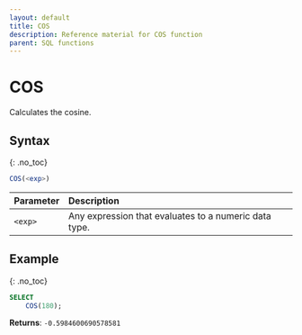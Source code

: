 ```yaml
---
layout: default
title: COS
description: Reference material for COS function
parent: SQL functions
---
```


# COS

Calculates the cosine.

## Syntax
{: .no_toc}

```sql
COS(<exp>)
```

| Parameter | Description                                           |
| :--------- | :----------------------------------------------------- |
| `<exp>`   | Any expression that evaluates to a numeric data type. |

## Example
{: .no_toc}

```sql
SELECT
    COS(180);
```

**Returns**: `-0.5984600690578581`

